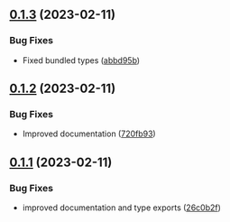 ## [0.1.3](https://github.com/shko-online/dataverse-odata/compare/v0.1.2...v0.1.3) (2023-02-11)


### Bug Fixes

* Fixed bundled types ([abbd95b](https://github.com/shko-online/dataverse-odata/commit/abbd95bbc0d118e9c2c20cbeb224025e84e33a9e))

## [0.1.2](https://github.com/shko-online/dataverse-odata/compare/v0.1.1...v0.1.2) (2023-02-11)


### Bug Fixes

* Improved documentation ([720fb93](https://github.com/shko-online/dataverse-odata/commit/720fb93a6d330ea51ba262019543519a6255af02))

## [0.1.1](https://github.com/shko-online/dataverse-odata/compare/v0.1.0...v0.1.1) (2023-02-11)


### Bug Fixes

* improved documentation and type exports ([26c0b2f](https://github.com/shko-online/dataverse-odata/commit/26c0b2f8f6146007ed4f51a03ae64adbd3cf6ca5))
